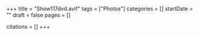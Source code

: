 +++
title = "Show117dvd.avif"
tags = ["Photos"]
categories = []
startDate = ""
draft = false
pages = []

citations = []
+++
